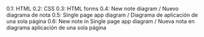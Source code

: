 0.1: HTML
0.2: CSS
0.3: HTML forms
0.4: New note diagram / Nuevo diagrama de nota
0.5: Single page app diagram / Diagrama de aplicación de una sola página
0.6: New note in Single page app diagram / Nueva nota en diagrama aplicación de una sola página
